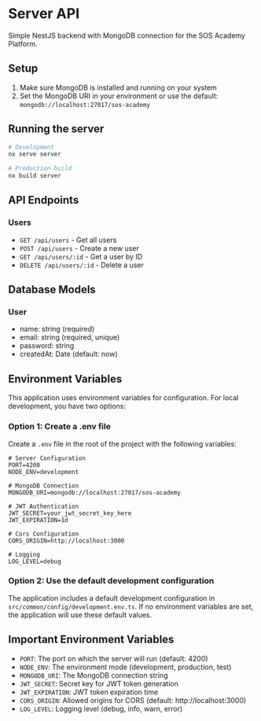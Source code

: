 # Server API

Simple NestJS backend with MongoDB connection for the SOS Academy Platform.

## Setup

1. Make sure MongoDB is installed and running on your system
2. Set the MongoDB URI in your environment or use the default: `mongodb://localhost:27017/sos-academy`

## Running the server

```bash
# Development
nx serve server

# Production build
nx build server
```

## API Endpoints

### Users

- `GET /api/users` - Get all users
- `POST /api/users` - Create a new user
- `GET /api/users/:id` - Get a user by ID
- `DELETE /api/users/:id` - Delete a user

## Database Models

### User

- name: string (required)
- email: string (required, unique)
- password: string
- createdAt: Date (default: now)

## Environment Variables

This application uses environment variables for configuration. For local development, you have two options:

### Option 1: Create a .env file

Create a `.env` file in the root of the project with the following variables:

```
# Server Configuration
PORT=4200
NODE_ENV=development

# MongoDB Connection
MONGODB_URI=mongodb://localhost:27017/sos-academy

# JWT Authentication
JWT_SECRET=your_jwt_secret_key_here
JWT_EXPIRATION=1d

# Cors Configuration
CORS_ORIGIN=http://localhost:3000

# Logging
LOG_LEVEL=debug
```

### Option 2: Use the default development configuration

The application includes a default development configuration in `src/common/config/development.env.ts`. If no environment variables are set, the application will use these default values.

## Important Environment Variables

- `PORT`: The port on which the server will run (default: 4200)
- `NODE_ENV`: The environment mode (development, production, test)
- `MONGODB_URI`: The MongoDB connection string
- `JWT_SECRET`: Secret key for JWT token generation
- `JWT_EXPIRATION`: JWT token expiration time
- `CORS_ORIGIN`: Allowed origins for CORS (default: http://localhost:3000)
- `LOG_LEVEL`: Logging level (debug, info, warn, error)
